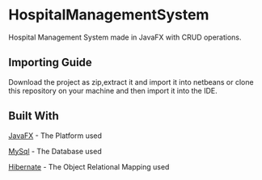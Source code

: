 # HospitalManagementSystem
Hospital Management System made in JavaFX with CRUD operations.

## Importing Guide
Download the project as zip,extract it and import it into netbeans or clone this repository on your machine and then import it into the IDE.

## Built With
[JavaFX](https://docs.oracle.com/javase/8/javafx/get-started-tutorial/jfx-overview.htm) - The Platform used

[MySql](https://www.mysql.com/) - The Database used

[Hibernate](http://hibernate.org/orm/documentation) - The Object Relational Mapping used

